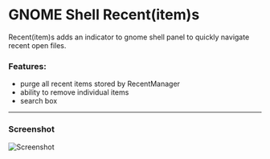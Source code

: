 # GNOME Shell Recent(item)s

Recent(item)s adds an indicator to gnome shell panel to quickly navigate recent open files.

### Features:

- purge all recent items stored by RecentManager
- ability to remove individual items
- search box

---

### Screenshot

![Screenshot](https://raw.github.com/leonardo-bartoli/gnome-shell-extension-Recents/master/data/screenshot.jpg)
